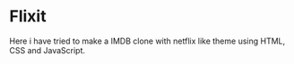 # Flixit
Here i have tried to make a IMDB clone with netflix like theme using HTML, CSS and JavaScript.
